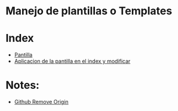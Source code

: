 # Manejo de plantillas o Templates

# Index
*  [Pantilla](https://github.com/jose-campos1/ManejoDePlantillasThymeleaf/tree/main/src/main/resources/templates/layout)
*  [Aplicacion de la pantilla en el index y modificar](https://github.com/jose-campos1/ManejoDePlantillasThymeleaf/blob/main/src/main/resources/templates/index.html)

# Notes:

*  [Github Remove Origin](https://stackoverflow.com/questions/10116373/git-push-error-repository-not-found)





